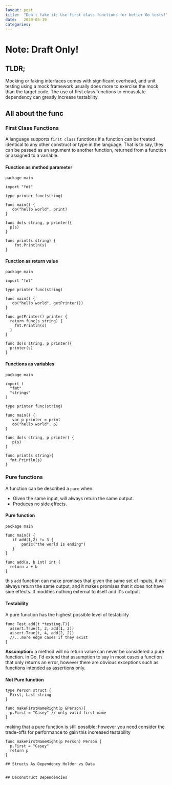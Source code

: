 ```yaml
---
layout: post
title:  "Don't fake it; Use first class functions for better Go tests!"
date:   2020-05-19
categories: 
---
```


# Note: Draft Only!

## TLDR; 
Mocking or faking interfaces comes with significant overhead, and unit testing using a mock framework usually does more to exercise the mock than the target code. The use of first class functions to encasulate dependency can greatly increase testability. 

## All about the func 
### First Class Functions
A language supports `first class` functions if a function can be treated identical to any other construct or type in the language.  That is to say, they can be passed as an argument to another function, returned from a function or assigned to a variable. 

#### Function as method parameter
```
package main

import "fmt"

type printer func(string)

func main() {
   do("hello world", print)
}

func do(s string, p printer){
  p(s)
}

func print(s string) {
	fmt.Println(s)
}
```


#### Function as return value

```
package main 

import "fmt"

type printer func(string)

func main() {
   do("hello world", getPrinter())
}

func getPrinter() printer {
  return func(s string) {
    fmt.Println(s)
  } 
}

func do(s string, p printer){
  printer(s)
}
```

#### Functions as variables
```
package main 

import (
  "fmt"
  "strings"
)

type printer func(string)

func main() {
   var p printer = print
   do("hello world", p)
}

func do(s string, p printer) {
   p(s)
}

func print(s string){
  fmt.Println(s)
}
```

### Pure functions
A function can be described a `pure` when:
 - Given the same input, will always return the same output.
 - Produces no side effects.

#### Pure function
```
package main

func main() {
   if add(1,2) != 3 {
       panic("the world is ending")
   }
} 

func add(a, b int) int {
  return a + b
}
```
this `add` function can make promises that given the same set of inputs, it will always return the same output, and it makes promises that it does not have side effects.  It modifies nothing external to itself and it's output.

#### Testability
A pure function has the highest possible level of testability
```
func Test_add(t *testing.T){
  assert.True(t, 3, add(1, 2))
  assert.True(t, 4, add(2, 2))
  //...more edge cases if they exist
}
```

**Assumption:** a method will no return value can never be considered a pure function. In Go, I'd extend that assumption to say in most cases a function that only returns an error, however there are obvious exceptions such as functions intended as assertions only.

####  Not Pure function
```
type Person struct {
  First, Last string 
}

func makeFirstNameRight(p &Person){
  p.First = "Casey" // only valid first name 
}
```
making that a pure function is still possible; however you need consider the trade-offs for performance to gain this increased testability 
```
func makeFirstNameRight(p Person) Person {
  p.First = "Casey"
  return p
}

## Structs As Dependency Holder vs Data 


## Deconstruct Dependencies
